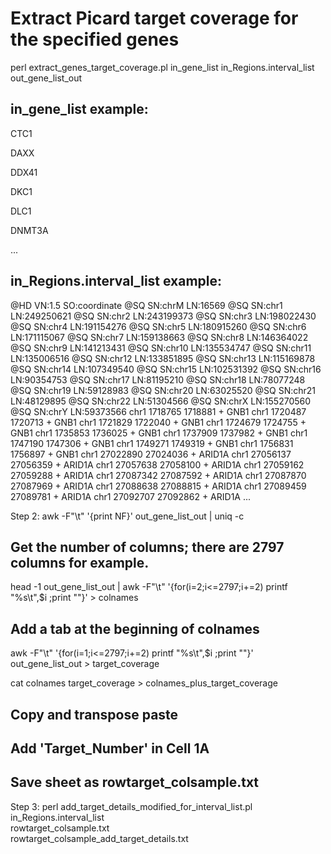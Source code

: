# Extract Picard target coverage for the specified genes
perl extract_genes_target_coverage.pl in_gene_list in_Regions.interval_list out_gene_list_out


## in_gene_list example:
CTC1

DAXX

DDX41

DKC1

DLC1

DNMT3A

...


## in_Regions.interval_list example:
@HD     VN:1.5  SO:coordinate
@SQ     SN:chrM LN:16569
@SQ     SN:chr1 LN:249250621
@SQ     SN:chr2 LN:243199373
@SQ     SN:chr3 LN:198022430
@SQ     SN:chr4 LN:191154276
@SQ     SN:chr5 LN:180915260
@SQ     SN:chr6 LN:171115067
@SQ     SN:chr7 LN:159138663
@SQ     SN:chr8 LN:146364022
@SQ     SN:chr9 LN:141213431
@SQ     SN:chr10        LN:135534747
@SQ     SN:chr11        LN:135006516
@SQ     SN:chr12        LN:133851895
@SQ     SN:chr13        LN:115169878
@SQ     SN:chr14        LN:107349540
@SQ     SN:chr15        LN:102531392
@SQ     SN:chr16        LN:90354753
@SQ     SN:chr17        LN:81195210
@SQ     SN:chr18        LN:78077248
@SQ     SN:chr19        LN:59128983
@SQ     SN:chr20        LN:63025520
@SQ     SN:chr21        LN:48129895
@SQ     SN:chr22        LN:51304566
@SQ     SN:chrX LN:155270560
@SQ     SN:chrY LN:59373566
chr1    1718765 1718881 +       GNB1
chr1    1720487 1720713 +       GNB1
chr1    1721829 1722040 +       GNB1
chr1    1724679 1724755 +       GNB1
chr1    1735853 1736025 +       GNB1
chr1    1737909 1737982 +       GNB1
chr1    1747190 1747306 +       GNB1
chr1    1749271 1749319 +       GNB1
chr1    1756831 1756897 +       GNB1
chr1    27022890        27024036        +       ARID1A
chr1    27056137        27056359        +       ARID1A
chr1    27057638        27058100        +       ARID1A
chr1    27059162        27059288        +       ARID1A
chr1    27087342        27087592        +       ARID1A
chr1    27087870        27087969        +       ARID1A
chr1    27088638        27088815        +       ARID1A
chr1    27089459        27089781        +       ARID1A
chr1    27092707        27092862        +       ARID1A
...


Step 2:
  awk -F"\t" '{print NF}' out_gene_list_out | uniq -c
  ## Get the number of columns; there are 2797 columns for example.
  
  head -1 out_gene_list_out | awk -F"\t" '{for(i=2;i<=2797;i+=2) printf "%s\t",$i ;print ""}' > colnames
  ## Add a tab at the beginning of colnames
  
  awk -F"\t" '{for(i=1;i<=2797;i+=2) printf "%s\t",$i ;print ""}' out_gene_list_out > target_coverage
  
  cat colnames target_coverage > colnames_plus_target_coverage
  ## Copy and transpose paste
  ## Add 'Target_Number' in Cell 1A
  ## Save sheet as rowtarget_colsample.txt
  
  
Step 3:
  perl add_target_details_modified_for_interval_list.pl \
       in_Regions.interval_list \
       rowtarget_colsample.txt \
       rowtarget_colsample_add_target_details.txt
